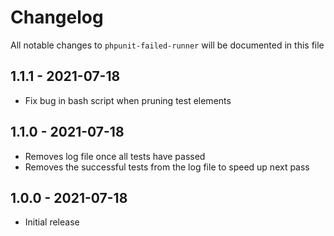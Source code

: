 # Changelog

All notable changes to `phpunit-failed-runner` will be documented in this file

## 1.1.1 - 2021-07-18

- Fix bug in bash script when pruning test elements

## 1.1.0 - 2021-07-18

- Removes log file once all tests have passed
- Removes the successful tests from the log file to speed up next pass

## 1.0.0 - 2021-07-18

- Initial release
